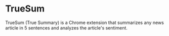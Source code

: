 # TrueSum
TrueSum (True Summary) is a Chrome extension that summarizes any news article in 5 sentences and analyzes the article's sentiment.
